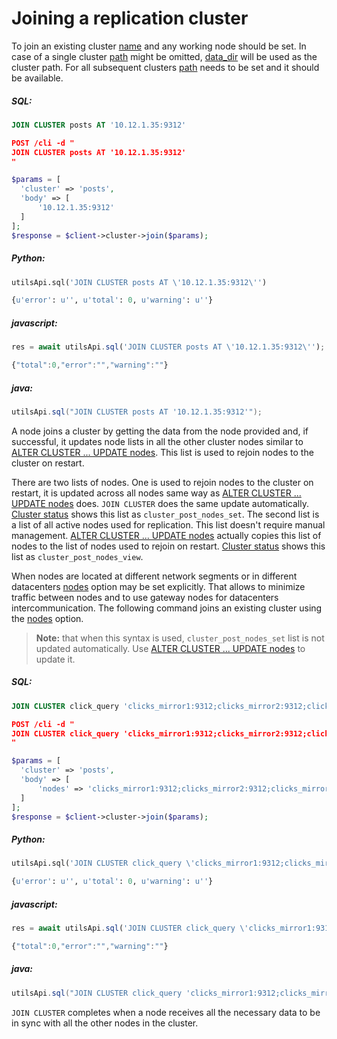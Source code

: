 # Joining a replication cluster 

<!-- example joining a replication cluster  1 -->
To join an existing cluster [name](../../Creating_a_cluster/Setting_up_replication/Setting_up_replication.md#Replication-cluster) and any working node should be set. In case of a single  cluster [path](../../Creating_a_cluster/Setting_up_replication/Setting_up_replication.md#Replication-cluster) might be omitted, [data_dir](../../Server_settings/Searchd.md#data_dir) will be used as the cluster path. For all subsequent clusters [path](../../Creating_a_cluster/Setting_up_replication/Setting_up_replication.md#Replication-cluster) needs to be set and it should be available.


<!-- intro -->
##### SQL:

<!-- request SQL -->

```sql
JOIN CLUSTER posts AT '10.12.1.35:9312'
```

<!-- request HTTP -->

```json
POST /cli -d "
JOIN CLUSTER posts AT '10.12.1.35:9312'
"
```

<!-- request PHP -->

```php
$params = [
  'cluster' => 'posts',
  'body' => [
      '10.12.1.35:9312'
  ]
];
$response = $client->cluster->join($params);
```
<!-- intro -->
##### Python:

<!-- request Python -->

```python
utilsApi.sql('JOIN CLUSTER posts AT \'10.12.1.35:9312\'')
```

<!-- response Python -->
```python
{u'error': u'', u'total': 0, u'warning': u''}
```
<!-- intro -->
##### javascript:

<!-- request javascript -->

```javascript
res = await utilsApi.sql('JOIN CLUSTER posts AT \'10.12.1.35:9312\'');
```

<!-- response javascript -->
```javascript
{"total":0,"error":"","warning":""}
```

<!-- intro -->
##### java:

<!-- request Java -->

```java
utilsApi.sql("JOIN CLUSTER posts AT '10.12.1.35:9312'");
```
<!-- end -->


A node joins a cluster by getting the data from the node provided and, if successful, it updates node lists in all the other cluster nodes similar to [ALTER CLUSTER ... UPDATE nodes](../../Creating_a_cluster/Setting_up_replication/Managing_replication_nodes.md). This list is used to rejoin nodes to the cluster on restart.

There are two lists of nodes. One is used to rejoin nodes to the cluster  on restart, it is updated across all nodes same way as [ALTER CLUSTER ... UPDATE nodes](../../Creating_a_cluster/Setting_up_replication/Managing_replication_nodes.md) does. `JOIN CLUSTER` does the same update automatically. [Cluster status](../../Creating_a_cluster/Setting_up_replication/Replication_cluster_status.md) shows this list as `cluster_post_nodes_set`. The second list is a list of all active nodes used for replication. This list doesn't require manual management. [ALTER CLUSTER ... UPDATE nodes](../../Creating_a_cluster/Setting_up_replication/Managing_replication_nodes.md) actually copies this list of nodes to the list of nodes used to rejoin on restart. [Cluster status](../../Creating_a_cluster/Setting_up_replication/Replication_cluster_status.md) shows this list as `cluster_post_nodes_view`.

<!-- example joining a replication cluster  2 -->
When nodes are located at different network segments or in different datacenters [nodes](../../Creating_a_cluster/Setting_up_replication/Setting_up_replication.md#Replication-cluster) option may be set explicitly. That allows to minimize traffic between nodes and to use gateway nodes for datacenters intercommunication. The following command joins an existing cluster using the [nodes](../../Creating_a_cluster/Setting_up_replication/Setting_up_replication.md#Replication-cluster) option.

> **Note:** that when this syntax is used, `cluster_post_nodes_set` list is not updated automatically. Use [ALTER CLUSTER ... UPDATE nodes](../../Creating_a_cluster/Setting_up_replication/Managing_replication_nodes.md) to update it.


<!-- intro -->
##### SQL:

<!-- request SQL -->

```sql
JOIN CLUSTER click_query 'clicks_mirror1:9312;clicks_mirror2:9312;clicks_mirror3:9312' as nodes
```

<!-- request HTTP -->

```json
POST /cli -d "
JOIN CLUSTER click_query 'clicks_mirror1:9312;clicks_mirror2:9312;clicks_mirror3:9312' as nodes
"
```

<!-- request PHP -->

```php
$params = [
  'cluster' => 'posts',
  'body' => [
      'nodes' => 'clicks_mirror1:9312;clicks_mirror2:9312;clicks_mirror3:9312'
  ]
];
$response = $client->cluster->join($params);
```
<!-- intro -->
##### Python:

<!-- request Python -->

```python
utilsApi.sql('JOIN CLUSTER click_query \'clicks_mirror1:9312;clicks_mirror2:9312;clicks_mirror3:9312\' as nodes')
```

<!-- response Python -->
```python
{u'error': u'', u'total': 0, u'warning': u''}
```
<!-- intro -->
##### javascript:

<!-- request javascript -->

```javascript
res = await utilsApi.sql('JOIN CLUSTER click_query \'clicks_mirror1:9312;clicks_mirror2:9312;clicks_mirror3:9312\' as nodes');
```

<!-- response javascript -->
```javascript
{"total":0,"error":"","warning":""}
```

<!-- intro -->
##### java:

<!-- request Java -->

```java
utilsApi.sql("JOIN CLUSTER click_query 'clicks_mirror1:9312;clicks_mirror2:9312;clicks_mirror3:9312' as nodes");
```
<!-- end -->

`JOIN CLUSTER` completes when a node receives all the necessary data to be in sync with all the other nodes in the cluster.
